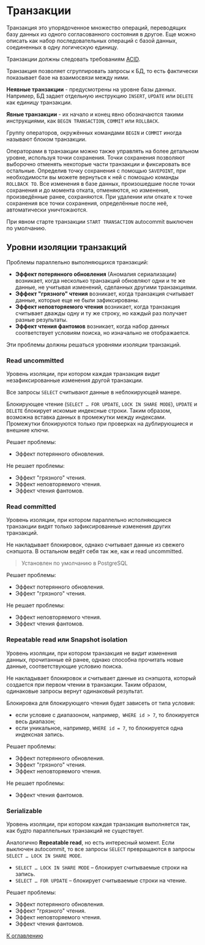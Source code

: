 # Транзакции

Транзакция это упорядоченное множество операций, переводящих базу данных из одного согласованного состояния в другое. Еще можно описать как набор последовательных операций с базой данных, соединенных в одну логическую единицу.

Транзакции должны следовать требованиям [ACID](../concepts/acid.md).

Транзакция позволяет сгруппировать запросы к БД, то есть фактически показывает базе на взаимосвязи между ними.

**Неявные транзакции** - предусмотрены на уровне базы данных. Например, БД задает отдельную инструкцию `INSERT`, `UPDATE` или `DELETE` как единицу транзакции.

**Явные транзакции** - их начало и конец явно обозначаются такими инструкциями, как `BEGIN TRANSACTION`, `COMMIT` или `ROLLBACK`.

Группу операторов, окружённых командами `BEGIN` и `COMMIT` иногда называют блоком транзакции.

Операторами в транзакции можно также управлять на более детальном уровне, используя точки сохранения. Точки сохранения позволяют выборочно отменять некоторые части транзакции и фиксировать все остальные. Определив точку сохранения с помощью `SAVEPOINT`, при необходимости вы можете вернуться к ней с помощью команды `ROLLBACK TO`. Все изменения в базе данных, произошедшие после точки сохранения и до момента отката, отменяются, но изменения, произведённые ранее, сохраняются. При удалении или откате к точке сохранения все точки сохранения, определённые после неё, автоматически уничтожаются.

При явном старте транзакции `START TRANSACTION` autocommit выключен по умолчанию.

## Уровни изоляции транзакций

Проблемы параллельно выполняющихся транзакций:
- **Эффект потерянного обновления** (Аномалия сериализации) возникает, когда несколько транзакций обновляют одни и те же данные, не учитывая изменений, сделанных другими транзакциями.
- **Эффект "грязного" чтения** возникает, когда транзакция считывает данные, которые еще не были зафиксированы.
- **Эффект неповторяемого чтения** возникает, когда транзакция считывает дважды одну и ту же строку, но каждый раз получает разные результаты.
- **Эффект чтения фантомов** возникает, когда набор данных соответствует условиям поиска, но изначально не отображается.

Эти проблемы должны решаться уровнями изоляции транзакций.

### Read uncommitted
Уровень изоляции, при котором каждая транзакция видит незафиксированные изменения другой транзакции.

Все запросы `SELECT` считывают данные в неблокирующей манере.

Блокирующее чтение (`SELECT … FOR UPDATE`, `LOCK IN SHARE MODE`), `UPDATE` и `DELETE` блокирует искомые индексные строки. Таким образом, возможна вставка данных в промежутки между индексами. Промежутки блокируются только при проверках на дублирующиеся и внешние ключи.

Решает проблемы:
- Эффект потерянного обновления.

Не решает проблемы:
- Эффект "грязного" чтения.
- Эффект неповторяемого чтения.
- Эффект чтения фантомов.

### Read committed
Уровень изоляции, при котором параллельно исполняющиеся транзакции видят только зафиксированные изменения других транзакций.

Не накладывает блокировок, однако считывает данные из свежего снэпшота. В остальном ведёт себя так же, как и read uncommitted.

> Установлен по умолчанию в PostgreSQL

Решает проблемы:
- Эффект потерянного обновления.
- Эффект "грязного" чтения.

Не решает проблемы:
- Эффект неповторяемого чтения.
- Эффект чтения фантомов.

### Repeatable read или Snapshot isolation
Уровень изоляции, при котором транзакция не видит изменения данных, прочитанные ей ранее, однако способна прочитать новые данные, соответствующие условию поиска.

Не накладывает блокировок и считывает данные из снэпшота, который создается при первом чтении в транзакции. Таким образом, одинаковые запросы вернут одинаковый результат.

Блокировка для блокирующего чтения будет зависеть от типа условия:
- если условие с диапазоном, например,` WHERE id > 7`, то блокируется весь диапазон;
- если уникальное, например, `WHERE id = 7`, то блокируется одна индексная запись.

Решает проблемы:
- Эффект потерянного обновления.
- Эффект "грязного" чтения.
- Эффект неповторяемого чтения.

Не решает проблемы:
- Эффект чтения фантомов.

### Serializable
Уровень изоляции, при котором каждая транзакция выполняется так, как будто параллельных транзакций не существует.

Аналогично **Repeatable read**, но есть интересный момент. Если выключен autocommit, то все запросы `SELECT` превращаются в запросы `SELECT … LOCK IN SHARE MODE`.
- `SELECT … LOCK IN SHARE MODE` – блокирует считываемые строки на запись.
- `SELECT … FOR UPDATE` – блокирует считываемые строки на чтение.

Решает проблемы:
- Эффект потерянного обновления.
- Эффект "грязного" чтения.
- Эффект неповторяемого чтения.
- Эффект чтения фантомов.





[К оглавлению](../README.md)
